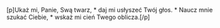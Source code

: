 [p]Ukaż mi, Panie, Swą twarz, * daj mi usłyszeć Twój głos. * Naucz mnie szukać Ciebie, * wskaż mi cień Twego oblicza.[/p]